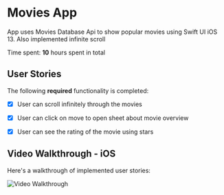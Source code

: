 # Movies App 
App uses Movies Database Api to show popular movies using Swift UI iOS 13.
Also implemented infinite scroll

Time spent: **10** hours spent in total

## User Stories

The following **required** functionality is completed:

- [x] User can scroll infinitely through the movies 
- [x] User can click on move to open sheet about movie overview 
- [x] User can see the rating of the movie using stars  



## Video Walkthrough - iOS

Here's a walkthrough of implemented user stories:

<img src='http://g.recordit.co/tyU9h6hOZf.gif' title='Video Walkthrough On Simulator' width='' alt='Video Walkthrough' />


